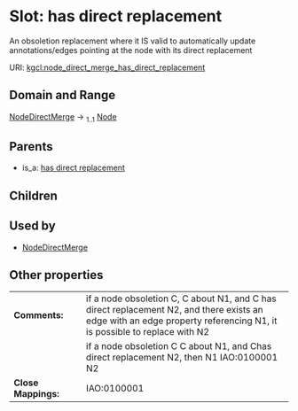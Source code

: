 
# Slot: has direct replacement


An obsoletion replacement where it IS valid to automatically update annotations/edges pointing at the node with its direct replacement

URI: [kgcl:node_direct_merge_has_direct_replacement](http://w3id.org/kgcl_schema/node_direct_merge_has_direct_replacement)


## Domain and Range

[NodeDirectMerge](NodeDirectMerge.md) &#8594;  <sub>1..1</sub> [Node](Node.md)

## Parents

 *  is_a: [has direct replacement](has_direct_replacement.md)

## Children


## Used by

 * [NodeDirectMerge](NodeDirectMerge.md)

## Other properties

|  |  |  |
| --- | --- | --- |
| **Comments:** | | if a node obsoletion C, C about N1, and C has direct replacement N2, and there exists an edge with an edge property referencing N1, it is possible to replace with N2 |
|  | | if a node obsoletion C C about N1, and Chas direct replacement N2, then N1 IAO:0100001 N2 |
| **Close Mappings:** | | IAO:0100001 |

